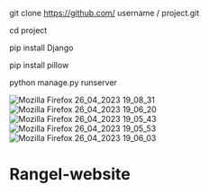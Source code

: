 
git clone https://github.com/ username / project.git

cd project

pip install Django

pip install pillow

python manage.py runserver


![Mozilla Firefox 26_04_2023 19_08_31](https://user-images.githubusercontent.com/40869805/234636074-0ed8e902-a463-4c48-9645-eaed4082ffdc.png)
![Mozilla Firefox 26_04_2023 19_06_20](https://user-images.githubusercontent.com/40869805/234635553-0e112496-d1fe-4e42-a7e4-9f253148747a.png)
![Mozilla Firefox 26_04_2023 19_05_43](https://user-images.githubusercontent.com/40869805/234635559-0274653f-fb7f-4b60-ad96-3bcd8581f607.png)
![Mozilla Firefox 26_04_2023 19_05_53](https://user-images.githubusercontent.com/40869805/234635565-047d2c1b-d39e-455f-aec5-42edf7ba2b14.png)
![Mozilla Firefox 26_04_2023 19_06_03](https://user-images.githubusercontent.com/40869805/234635569-74cf9b5e-a3d1-4914-bc40-b8f7e2572085.png)
# Rangel-website
